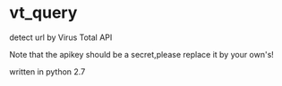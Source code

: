 # vt_query
detect url by Virus Total API

Note that the apikey should be a secret,please replace it by your own's!

written in python 2.7
